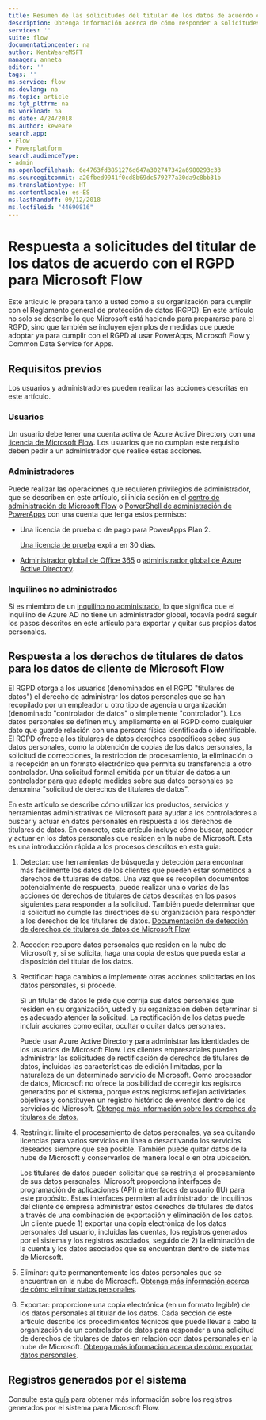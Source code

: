 ```yaml
---
title: Resumen de las solicitudes del titular de los datos de acuerdo con el RGPD | Microsoft Docs
description: Obtenga información acerca de cómo responder a solicitudes del titular de los datos de acuerdo con el RGPD para Microsoft Flow.
services: ''
suite: flow
documentationcenter: na
author: KentWeareMSFT
manager: anneta
editor: ''
tags: ''
ms.service: flow
ms.devlang: na
ms.topic: article
ms.tgt_pltfrm: na
ms.workload: na
ms.date: 4/24/2018
ms.author: keweare
search.app:
- Flow
- Powerplatform
search.audienceType:
- admin
ms.openlocfilehash: 6e4763fd3851276d647a302747342a6980293c33
ms.sourcegitcommit: a20fbed9941f0cd8b69dc579277a30da9c8bb31b
ms.translationtype: HT
ms.contentlocale: es-ES
ms.lasthandoff: 09/12/2018
ms.locfileid: "44690816"
---
```

# <a name="responding-to-gdpr-data-subject-requests-for-microsoft-flow"></a>Respuesta a solicitudes del titular de los datos de acuerdo con el RGPD para Microsoft Flow

Este articulo le prepara tanto a usted como a su organización para cumplir con el Reglamento general de protección de datos (RGPD). En este artículo no solo se describe lo que Microsoft está haciendo para prepararse para el RGPD, sino que también se incluyen ejemplos de medidas que puede adoptar ya para cumplir con el RGPD al usar PowerApps, Microsoft Flow y Common Data Service for Apps.

## <a name="prerequisites"></a>Requisitos previos

Los usuarios y administradores pueden realizar las acciones descritas en este artículo.

### <a name="users"></a>Usuarios

Un usuario debe tener una cuenta activa de Azure Active Directory con una [licencia de Microsoft Flow](https://preview.flow.microsoft.com/pricing/). Los usuarios que no cumplan este requisito deben pedir a un administrador que realice estas acciones.

### <a name="administrators"></a>Administradores

Puede realizar las operaciones que requieren privilegios de administrador, que se describen en este artículo, si inicia sesión en el [centro de administración de Microsoft Flow](https://admin.flow.microsoft.com/) o [PowerShell de administración de PowerApps](https://go.microsoft.com/fwlink/?linkid=871804) con una cuenta que tenga estos permisos:

- Una licencia de prueba o de pago para PowerApps Plan 2.

    [Una licencia de prueba](http://web.powerapps.com/trial) expira en 30 días.

- [Administrador global de Office 365](https://support.office.com/article/assign-admin-roles-in-office-365-for-business-eac4d046-1afd-4f1a-85fc-8219c79e1504) o [administrador global de Azure Active Directory](https://docs.microsoft.com/azure/active-directory/active-directory-assign-admin-roles-azure-portal).

### <a name="unmanaged-tenants"></a>Inquilinos no administrados
Si es miembro de un [inquilino no administrado](https://docs.microsoft.com/azure/active-directory/domains-admin-takeover), lo que significa que el inquilino de Azure AD no tiene un administrador global, todavía podrá seguir los pasos descritos en este artículo para exportar y quitar sus propios datos personales. 

## <a name="responding-to-dsrs-for-microsoft-flow-customer-data"></a>Respuesta a los derechos de titulares de datos para los datos de cliente de Microsoft Flow

El RGPD otorga a los usuarios (denominados en el RGPD "titulares de datos") el derecho de administrar los datos personales que se han recopilado por un empleador u otro tipo de agencia u organización (denominado "controlador de datos" o simplemente "controlador"). Los datos personales se definen muy ampliamente en el RGPD como cualquier dato que guarde relación con una persona física identificada o identificable. El RGPD ofrece a los titulares de datos derechos específicos sobre sus datos personales, como la obtención de copias de los datos personales, la solicitud de correcciones, la restricción de procesamiento, la eliminación o la recepción en un formato electrónico que permita su transferencia a otro controlador. Una solicitud formal emitida por un titular de datos a un controlador para que adopte medidas sobre sus datos personales se denomina "solicitud de derechos de titulares de datos".

En este artículo se describe cómo utilizar los productos, servicios y herramientas administrativas de Microsoft para ayudar a los controladores a buscar y actuar en datos personales en respuesta a los derechos de titulares de datos. En concreto, este artículo incluye cómo buscar, acceder y actuar en los datos personales que residen en la nube de Microsoft. Esta es una introducción rápida a los procesos descritos en esta guía:

1. Detectar: use herramientas de búsqueda y detección para encontrar más fácilmente los datos de los clientes que pueden estar sometidos a derechos de titulares de datos. Una vez que se recopilen documentos potencialmente de respuesta, puede realizar una o varias de las acciones de derechos de titulares de datos descritas en los pasos siguientes para responder a la solicitud. También puede determinar que la solicitud no cumple las directrices de su organización para responder a los derechos de los titulares de datos. [Documentación de detección de derechos de titulares de datos de Microsoft Flow](gdpr-dsr-discovery.md)

1. Acceder: recupere datos personales que residen en la nube de Microsoft y, si se solicita, haga una copia de estos que pueda estar a disposición del titular de los datos.

1. Rectificar: haga cambios o implemente otras acciones solicitadas en los datos personales, si procede.

    Si un titular de datos le pide que corrija sus datos personales que residen en su organización, usted y su organización deben determinar si es adecuado atender la solicitud.  La rectificación de los datos puede incluir acciones como editar, ocultar o quitar datos personales.

    Puede usar Azure Active Directory para administrar las identidades de los usuarios de Microsoft Flow. Los clientes empresariales pueden administrar las solicitudes de rectificación de derechos de titulares de datos, incluidas las características de edición limitadas, por la naturaleza de un determinado servicio de Microsoft.  Como procesador de datos, Microsoft no ofrece la posibilidad de corregir los registros generados por el sistema, porque estos registros reflejan actividades objetivas y constituyen un registro histórico de eventos dentro de los servicios de Microsoft.  [Obtenga más información sobre los derechos de titulares de datos.](https://docs.microsoft.com/microsoft-365/compliance/gdpr-dsr-azure)

1. Restringir: limite el procesamiento de datos personales, ya sea quitando licencias para varios servicios en línea o desactivando los servicios deseados siempre que sea posible. También puede quitar datos de la nube de Microsoft y conservarlos de manera local o en otra ubicación.

    Los titulares de datos pueden solicitar que se restrinja el procesamiento de sus datos personales.  Microsoft proporciona interfaces de programación de aplicaciones (API) e interfaces de usuario (IU) para este propósito.  Estas interfaces permiten al administrador de inquilinos del cliente de empresa administrar estos derechos de titulares de datos a través de una combinación de exportación y eliminación de los datos. Un cliente puede 1) exportar una copia electrónica de los datos personales del usuario, incluidas las cuentas, los registros generados por el sistema y los registros asociados, seguido de 2) la eliminación de la cuenta y los datos asociados que se encuentran dentro de sistemas de Microsoft.

1. Eliminar: quite permanentemente los datos personales que se encuentran en la nube de Microsoft. [Obtenga más información acerca de cómo eliminar datos personales](gdpr-dsr-delete.md).

1. Exportar: proporcione una copia electrónica (en un formato legible) de los datos personales al titular de los datos. Cada sección de este artículo describe los procedimientos técnicos que puede llevar a cabo la organización de un controlador de datos para responder a una solicitud de derechos de titulares de datos en relación con datos personales en la nube de Microsoft. [Obtenga más información acerca de cómo exportar datos personales](gdpr-dsr-export.md).

## <a name="system-generated-logs"></a>Registros generados por el sistema

Consulte esta [guía](https://docs.microsoft.com/powerapps/administrator/powerapps-gdpr-dsr-guide-systemlogs) para obtener más información sobre los registros generados por el sistema para Microsoft Flow.
